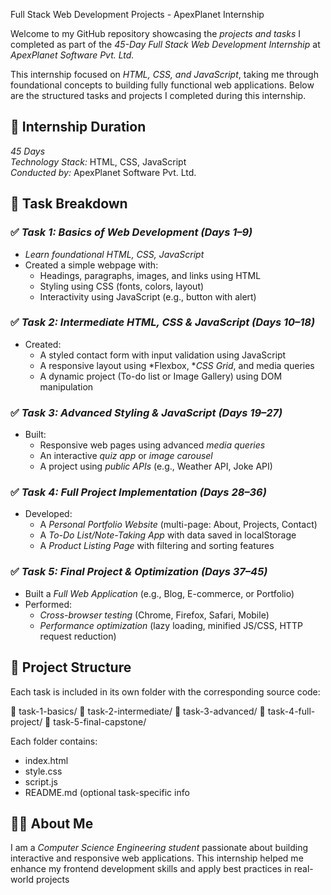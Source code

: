 Full Stack Web Development Projects - ApexPlanet Internship

Welcome to my GitHub repository showcasing the *projects and tasks* I completed as part of the *45-Day Full Stack Web Development Internship* at *ApexPlanet Software Pvt. Ltd.*

This internship focused on *HTML, CSS, and JavaScript*, taking me through foundational concepts to building fully functional web applications. Below are the structured tasks and projects I completed during this internship.

## 📅 Internship Duration

*45 Days*  
*Technology Stack:* HTML, CSS, JavaScript  
*Conducted by:* ApexPlanet Software Pvt. Ltd.

## 📌 Task Breakdown

### ✅ *Task 1: Basics of Web Development (Days 1–9)*
- *Learn foundational HTML, CSS, JavaScript*
- Created a simple webpage with:
  - Headings, paragraphs, images, and links using HTML
  - Styling using CSS (fonts, colors, layout)
  - Interactivity using JavaScript (e.g., button with alert)

### ✅ *Task 2: Intermediate HTML, CSS & JavaScript (Days 10–18)*
- Created:
  - A styled contact form with input validation using JavaScript
  - A responsive layout using *Flexbox, **CSS Grid*, and media queries
  - A dynamic project (To-do list or Image Gallery) using DOM manipulation

### ✅ *Task 3: Advanced Styling & JavaScript (Days 19–27)*
- Built:
  - Responsive web pages using advanced *media queries*
  - An interactive *quiz app* or *image carousel*
  - A project using *public APIs* (e.g., Weather API, Joke API)

### ✅ *Task 4: Full Project Implementation (Days 28–36)*
- Developed:
  - A *Personal Portfolio Website* (multi-page: About, Projects, Contact)
  - A *To-Do List/Note-Taking App* with data saved in localStorage
  - A *Product Listing Page* with filtering and sorting features

### ✅ *Task 5: Final Project & Optimization (Days 37–45)*
- Built a *Full Web Application* (e.g., Blog, E-commerce, or Portfolio)
- Performed:
  - *Cross-browser testing* (Chrome, Firefox, Safari, Mobile)
  - *Performance optimization* (lazy loading, minified JS/CSS, HTTP request reduction)


## 📂 Project Structure

Each task is included in its own folder with the corresponding source code:

📁 task-1-basics/ 📁 task-2-intermediate/ 📁 task-3-advanced/ 📁 task-4-full-project/ 📁 task-5-final-capstone/

Each folder contains:
- index.html
- style.css
- script.js
- README.md (optional task-specific info

## 👨‍💻 About Me

I am a *Computer Science Engineering student* passionate about building interactive and responsive web applications. This internship helped me enhance my frontend development skills and apply best practices in real-world projects
